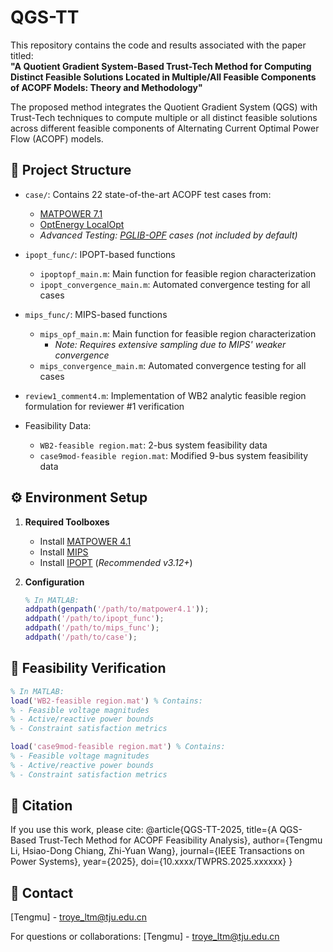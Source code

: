 # QGS-TT

This repository contains the code and results associated with the paper titled:  
**"A Quotient Gradient System-Based Trust-Tech Method for Computing Distinct Feasible Solutions Located in Multiple/All Feasible Components of ACOPF Models: Theory and Methodology"**

The proposed method integrates the Quotient Gradient System (QGS) with Trust-Tech techniques to compute multiple or all distinct feasible solutions across different feasible components of Alternating Current Optimal Power Flow (ACOPF) models.

## 📁 Project Structure

- `case/`: Contains 22 state-of-the-art ACOPF test cases from:
  - [MATPOWER 7.1](https://matpower.org/)
  - [OptEnergy LocalOpt](https://www.maths.ed.ac.uk/OptEnergy/LocalOpt/)
  - *Advanced Testing: [PGLIB-OPF](https://github.com/power-grid-lib/pglib-opf) cases (not included by default)*
  
- `ipopt_func/`: IPOPT-based functions
  - `ipoptopf_main.m`: Main function for feasible region characterization
  - `ipopt_convergence_main.m`: Automated convergence testing for all cases
  
- `mips_func/`: MIPS-based functions
  - `mips_opf_main.m`: Main function for feasible region characterization
    - *Note: Requires extensive sampling due to MIPS' weaker convergence*
  - `mips_convergence_main.m`: Automated convergence testing for all cases
  
- `review1_comment4.m`: Implementation of WB2 analytic feasible region formulation for reviewer #1 verification

- Feasibility Data:
  - `WB2-feasible region.mat`: 2-bus system feasibility data
  - `case9mod-feasible region.mat`: Modified 9-bus system feasibility data

## ⚙️ Environment Setup

1. **Required Toolboxes**
   - Install [MATPOWER 4.1](https://matpower.org/download/all-releases/)
   - Install [MIPS](https://github.com/MATPOWER/mips)
   - Install [IPOPT](https://github.com/coin-or/Ipopt) (*Recommended v3.12+*)

2. **Configuration**
   ```matlab
   % In MATLAB:
   addpath(genpath('/path/to/matpower4.1'));
   addpath('/path/to/ipopt_func');
   addpath('/path/to/mips_func');
   addpath('/path/to/case');

## 🧪 Feasibility Verification
   ```matlab
   % In MATLAB:
   load('WB2-feasible region.mat') % Contains:
   % - Feasible voltage magnitudes
   % - Active/reactive power bounds
   % - Constraint satisfaction metrics
   
   load('case9mod-feasible region.mat') % Contains:
   % - Feasible voltage magnitudes
   % - Active/reactive power bounds
   % - Constraint satisfaction metrics
   ```
## 📜 Citation
   If you use this work, please cite:
   @article{QGS-TT-2025,
     title={A QGS-Based Trust-Tech Method for ACOPF Feasibility Analysis},
     author={Tengmu Li, Hsiao-Dong Chiang, Zhi-Yuan Wang},
     journal={IEEE Transactions on Power Systems},
     year={2025},
     doi={10.xxxx/TWPRS.2025.xxxxxx}
   }

## 📧 Contact
   [Tengmu] - troye_ltm@tju.edu.cn

For questions or collaborations:
[Tengmu] - troye_ltm@tju.edu.cn

